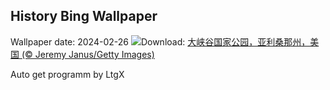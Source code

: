 ## History Bing Wallpaper
Wallpaper date: 2024-02-26
![](https://www.bing.com/th?id=OHR.GrandCanyonWinter_ZH-CN2640803517_UHD.jpg&w=1000)Download: [大峡谷国家公园，亚利桑那州，美国 (© Jeremy Janus/Getty Images)](https://www.bing.com/th?id=OHR.GrandCanyonWinter_ZH-CN2640803517_UHD.jpg)

Auto get programm by LtgX
